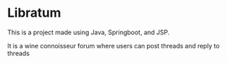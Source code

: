 # Libratum
This is a project made using Java, Springboot, and JSP.

It is a wine connoisseur forum where users can post threads and reply to threads
